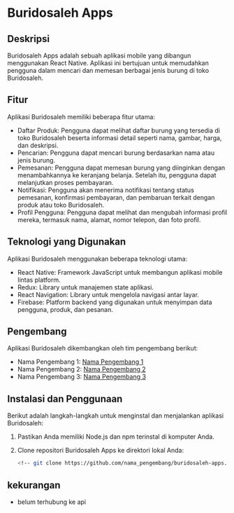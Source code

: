 # Buridosaleh Apps

## Deskripsi

Buridosaleh Apps adalah sebuah aplikasi mobile yang dibangun menggunakan React Native. Aplikasi ini bertujuan untuk memudahkan pengguna dalam mencari dan memesan berbagai jenis burung di toko Buridosaleh.

## Fitur

Aplikasi Buridosaleh memiliki beberapa fitur utama:

- Daftar Produk: Pengguna dapat melihat daftar burung yang tersedia di toko Buridosaleh beserta informasi detail seperti nama, gambar, harga, dan deskripsi.
- Pencarian: Pengguna dapat mencari burung berdasarkan nama atau jenis burung.
- Pemesanan: Pengguna dapat memesan burung yang diinginkan dengan menambahkannya ke keranjang belanja. Setelah itu, pengguna dapat melanjutkan proses pembayaran.
- Notifikasi: Pengguna akan menerima notifikasi tentang status pemesanan, konfirmasi pembayaran, dan pembaruan terkait dengan produk atau toko Buridosaleh.
- Profil Pengguna: Pengguna dapat melihat dan mengubah informasi profil mereka, termasuk nama, alamat, nomor telepon, dan foto profil.

## Teknologi yang Digunakan

Aplikasi Buridosaleh menggunakan beberapa teknologi utama:

- React Native: Framework JavaScript untuk membangun aplikasi mobile lintas platform.
- Redux: Library untuk manajemen state aplikasi.
- React Navigation: Library untuk mengelola navigasi antar layar.
- Firebase: Platform backend yang digunakan untuk menyimpan data pengguna, produk, dan pesanan.

## Pengembang

Aplikasi Buridosaleh dikembangkan oleh tim pengembang berikut:

- Nama Pengembang 1: [Nama Pengembang 1](https://github.com/nama_pengembang_1)
- Nama Pengembang 2: [Nama Pengembang 2](https://github.com/nama_pengembang_2)
- Nama Pengembang 3: [Nama Pengembang 3](https://github.com/nama_pengembang_3)

## Instalasi dan Penggunaan

Berikut adalah langkah-langkah untuk menginstal dan menjalankan aplikasi Buridosaleh:

1. Pastikan Anda memiliki Node.js dan npm terinstal di komputer Anda.
2. Clone repositori Buridosaleh Apps ke direktori lokal Anda:

   ```bash
   <!-- git clone https://github.com/nama_pengembang/buridosaleh-apps.git -->
   ```

## kekurangan

- belum terhubung ke api
